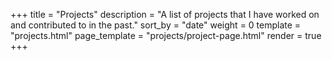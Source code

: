 +++
title = "Projects"
description = "A list of projects that I have worked on and contributed to in the past."
sort_by = "date"
weight = 0
template = "projects.html"
page_template = "projects/project-page.html"
render = true
+++